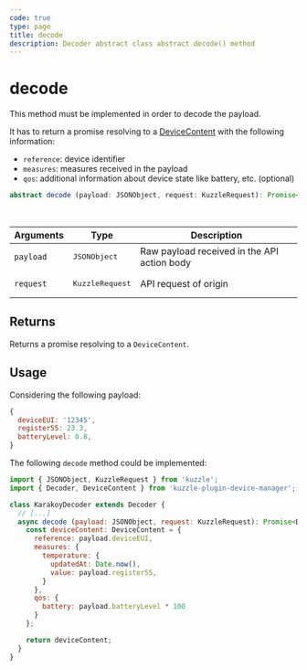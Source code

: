 ```yaml
---
code: true
type: page
title: decode
description: Decoder abstract class abstract decode() method
---
```


# decode

This method must be implemented in order to decode the payload.

It has to return a promise resolving to a [DeviceContent](/kuzzle-iot-platform/device-manager/1/types/device-content) with the following information:
  - `reference`: device identifier
  - `measures`: measures received in the payload
  - `qos`: additional information about device state like battery, etc. (optional)

```ts
abstract decode (payload: JSONObject, request: KuzzleRequest): Promise<DeviceContent>
```

<br/>

| Arguments | Type                     | Description                                 |
|-----------|--------------------------|---------------------------------------------|
| `payload` | <pre>JSONObject</pre>    | Raw payload received in the API action body |
| `request` | <pre>KuzzleRequest</pre> | API request of origin                            |

## Returns

Returns a promise resolving to a `DeviceContent`.

## Usage

Considering the following payload:

```js
{
  deviceEUI: '12345',
  register55: 23.3,
  batteryLevel: 0.8,
}
```

The following `decode` method could be implemented:

```js
import { JSONObject, KuzzleRequest } from 'kuzzle';
import { Decoder, DeviceContent } from 'kuzzle-plugin-device-manager';

class KarakoyDecoder extends Decoder {
  // [...]
  async decode (payload: JSONObject, request: KuzzleRequest): Promise<DeviceContent> {
    const deviceContent: DeviceContent = {
      reference: payload.deviceEUI,
      measures: {
        temperature: {
          updatedAt: Date.now(),
          value: payload.register55,
        }
      },
      qos: {
        battery: payload.batteryLevel * 100
      }
    };

    return deviceContent;
  }
}
```
